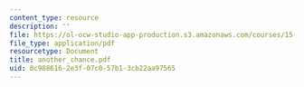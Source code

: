 ```yaml
---
content_type: resource
description: ''
file: https://ol-ocw-studio-app-production.s3.amazonaws.com/courses/15-667-negotiation-and-conflict-management-spring-2001/0c9886162e3f07c057b13cb22aa97565_another_chance.pdf
file_type: application/pdf
resourcetype: Document
title: another_chance.pdf
uid: 0c988616-2e3f-07c0-57b1-3cb22aa97565
---
```

